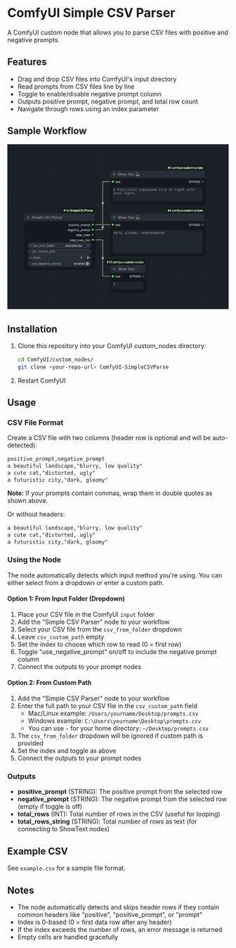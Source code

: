 # ComfyUI Simple CSV Parser

A ComfyUI custom node that allows you to parse CSV files with positive and negative prompts.

## Features

- Drag and drop CSV files into ComfyUI's input directory
- Read prompts from CSV files line by line
- Toggle to enable/disable negative prompt column
- Outputs positive prompt, negative prompt, and total row count
- Navigate through rows using an index parameter

## Sample Workflow

![Sample Workflow](sample%20workflow%20screenshot.png)

## Installation

1. Clone this repository into your ComfyUI custom_nodes directory:
   ```bash
   cd ComfyUI/custom_nodes/
   git clone <your-repo-url> ComfyUI-SimpleCSVParse
   ```

2. Restart ComfyUI

## Usage

### CSV File Format

Create a CSV file with two columns (header row is optional and will be auto-detected):

```csv
positive_prompt,negative_prompt
a beautiful landscape,"blurry, low quality"
a cute cat,"distorted, ugly"
a futuristic city,"dark, gloomy"
```

**Note:** If your prompts contain commas, wrap them in double quotes as shown above.

Or without headers:

```csv
a beautiful landscape,"blurry, low quality"
a cute cat,"distorted, ugly"
a futuristic city,"dark, gloomy"
```

### Using the Node

The node automatically detects which input method you're using. You can either select from a dropdown or enter a custom path.

#### Option 1: From Input Folder (Dropdown)
1. Place your CSV file in the ComfyUI `input` folder
2. Add the "Simple CSV Parser" node to your workflow
3. Select your CSV file from the `csv_from_folder` dropdown
4. Leave `csv_custom_path` empty
5. Set the index to choose which row to read (0 = first row)
6. Toggle "use_negative_prompt" on/off to include the negative prompt column
7. Connect the outputs to your prompt nodes

#### Option 2: From Custom Path
1. Add the "Simple CSV Parser" node to your workflow
2. Enter the full path to your CSV file in the `csv_custom_path` field
   - Mac/Linux example: `/Users/yourname/Desktop/prompts.csv`
   - Windows example: `C:\Users\yourname\Desktop\prompts.csv`
   - You can use `~` for your home directory: `~/Desktop/prompts.csv`
3. The `csv_from_folder` dropdown will be ignored if custom path is provided
4. Set the index and toggle as above
5. Connect the outputs to your prompt nodes

### Outputs

- **positive_prompt** (STRING): The positive prompt from the selected row
- **negative_prompt** (STRING): The negative prompt from the selected row (empty if toggle is off)
- **total_rows** (INT): Total number of rows in the CSV (useful for looping)
- **total_rows_string** (STRING): Total number of rows as text (for connecting to ShowText nodes)

## Example CSV

See `example.csv` for a sample file format.

## Notes

- The node automatically detects and skips header rows if they contain common headers like "positive", "positive_prompt", or "prompt"
- Index is 0-based (0 = first data row after any header)
- If the index exceeds the number of rows, an error message is returned
- Empty cells are handled gracefully
